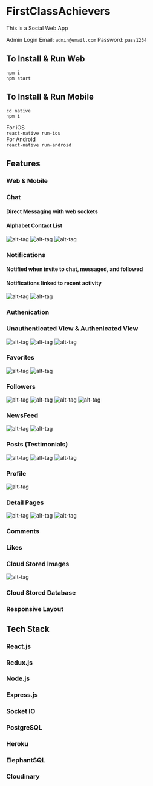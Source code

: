 # FirstClassAchievers

This is a Social Web App

Admin Login
Email: `admin@email.com`
Password: `pass1234`

## To Install & Run Web

`npm i`<br>
`npm start` <br>

## To Install & Run Mobile

`cd native`<br>
`npm i`<br>

For iOS<br>
`react-native run-ios`<br>
For Android<br>
`react-native run-android`<br>

## Features

### Web & Mobile
### Chat
#### Direct Messaging with web sockets
#### Alphabet Contact List
![alt-tag](./github/chat-list.png)
![alt-tag](./github/mobile-chat-list.png)
![alt-tag](./github/chat.png)
### Notifications
#### Notified when invite to chat, messaged, and followed
#### Notifications linked to recent activity
![alt-tag](./github/unread.png)
![alt-tag](./github/read.png)
### Authenication
### Unauthenticated View & Authenicated View
![alt-tag](./github/unauth.png)
![alt-tag](./github/detailed.png)
![alt-tag](./github/mobile-detailed.png)
### Favorites
![alt-tag](./github/favorites.png)
![alt-tag](./github/mobile-favorites.png)
### Followers
![alt-tag](./github/following.png)
![alt-tag](./github/mobile-followers.png)
![alt-tag](./github/detailed.png)
![alt-tag](./github/mobile-detailed.png)
### NewsFeed
![alt-tag](./github/detailed.png)
![alt-tag](./github/mobile-newsfeed-2.png)
### Posts (Testimonials)
![alt-tag](./github/posting.png)
![alt-tag](./github/posts.png)
![alt-tag](./github/mobile-posts.png)
### Profile
![alt-tag](./github/profile.png)
### Detail Pages
![alt-tag](./github/unauth.png)
![alt-tag](./github/post.png)
![alt-tag](./github/mobile-post-detail.png)
### Comments
### Likes
### Cloud Stored Images
![alt-tag](./github/photo.png)
### Cloud Stored Database
### Responsive Layout


## Tech Stack

### React.js
### Redux.js
### Node.js
### Express.js
### Socket IO
### PostgreSQL
### Heroku
### ElephantSQL
### Cloudinary